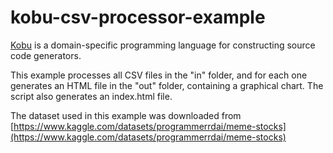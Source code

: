 # kobu-csv-processor-example

[Kobu](https://github.com/kobuscript/kobu-interpreter) is a domain-specific programming language for constructing 
source code generators.

This example processes all CSV files in the "in" folder, and for each one generates an HTML file in the "out" folder, 
containing a graphical chart. The script also generates an index.html file.

The dataset used in this example was downloaded from [https://www.kaggle.com/datasets/programmerrdai/meme-stocks](https://www.kaggle.com/datasets/programmerrdai/meme-stocks)
